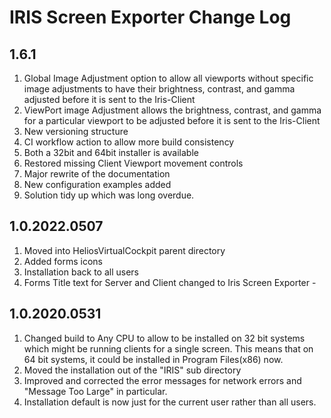 # IRIS Screen Exporter Change Log
## 1.6.1
1. Global Image Adjustment option to allow all viewports without specific image adjustments to have their brightness, contrast, and gamma adjusted before it is sent to the Iris-Client
2. ViewPort image Adjustment allows the brightness, contrast, and gamma for a particular viewport to be adjusted before it is sent to the Iris-Client
3. New versioning structure
4. CI workflow action to allow more build consistency
5. Both a 32bit and 64bit installer is available
6. Restored missing Client Viewport movement controls
7. Major rewrite of the documentation
8. New configuration examples added
9. Solution tidy up which was long overdue.
## 1.0.2022.0507
1. Moved into HeliosVirtualCockpit parent directory
2. Added forms icons
3. Installation back to all users
4. Forms Title text for Server and Client changed to Iris Screen Exporter - 
## 1.0.2020.0531
1. Changed build to Any CPU to allow to be installed on 32 bit systems which might be running clients for a single screen.  This means that on 64 bit systems, it could be installed in Program Files(x86) now.
2. Moved the installation out of the "IRIS" sub directory
3. Improved and corrected the error messages for network errors and "Message Too Large" in particular.
4. Installation default is now just for the current user rather than all users.